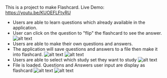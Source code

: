 This is a project to make Flashcard.
Live Demo: https://youtu.be/KUOEFLFtyRU
- Users are able to learn questions which already available in the application. 
- User can click on the question to "flip" the flashcard to see the answer.
![alt text](https://i.imgur.com/wyN1Y9el.png)
- Users are able to make their own questions and answers. 
- The application will save questions and answers to a file then make it into flashcard.
![alt text](https://i.imgur.com/BcOE8I0l.png) 
![alt text](https://i.imgur.com/qZo0wWSl.png)
- Users are able to select which study set they want to study
![alt text](https://i.imgur.com/rLaXRWFl.png)
- File is loaded. Questions and Answers user input are display as flashcard
![alt text](https://i.imgur.com/XSxbF8rl.png)
![alt text](https://i.imgur.com/7siuBsbl.png)


